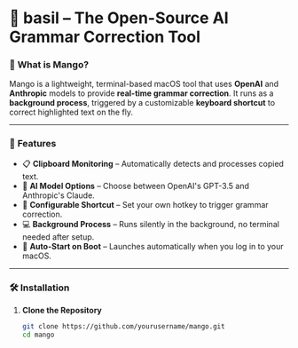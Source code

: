 # 🌱 **basil** – The Open-Source AI Grammar Correction Tool  

### 📝 **What is Mango?**
Mango is a lightweight, terminal-based macOS tool that uses **OpenAI** and **Anthropic** models to provide **real-time grammar correction**. It runs as a **background process**, triggered by a customizable **keyboard shortcut** to correct highlighted text on the fly.

---

### 🚀 **Features**
- 📋 **Clipboard Monitoring** – Automatically detects and processes copied text.
- 🤖 **AI Model Options** – Choose between OpenAI's GPT-3.5 and Anthropic's Claude.
- 🔧 **Configurable Shortcut** – Set your own hotkey to trigger grammar correction.
- 💻 **Background Process** – Runs silently in the background, no terminal needed after setup.
- 🔄 **Auto-Start on Boot** – Launches automatically when you log in to your macOS.

---

### 🛠️ **Installation**
1. **Clone the Repository**  
   ```bash
   git clone https://github.com/yourusername/mango.git
   cd mango
